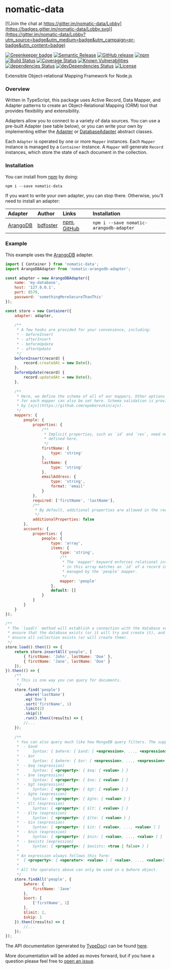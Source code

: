 # nomatic-data

[![Join the chat at https://gitter.im/nomatic-data/Lobby](https://badges.gitter.im/nomatic-data/Lobby.svg)](https://gitter.im/nomatic-data/Lobby?utm_source=badge&utm_medium=badge&utm_campaign=pr-badge&utm_content=badge)

[![Greenkeeper badge](https://badges.greenkeeper.io/bdfoster/nomatic-data.svg)](https://greenkeeper.io/)
[![Semantic Release](https://img.shields.io/badge/%20%20%F0%9F%93%A6%F0%9F%9A%80-semantic--release-e10079.svg)](https://github.com/semantic-release/semantic-release)
[![GitHub release](https://img.shields.io/github/release/bdfoster/nomatic-data.svg)](https://github.com/bdfoster/nomatic-data/releases)
[![npm](https://img.shields.io/npm/v/nomatic-data.svg)](https://www.npmjs.com/package/nomatic-data)
[![Build Status](https://travis-ci.org/bdfoster/nomatic-data.svg?branch=greenkeeper%2Finitial)](https://travis-ci.org/bdfoster/nomatic-data)
[![Coverage Status](https://coveralls.io/repos/github/bdfoster/nomatic-data/badge.svg)](https://coveralls.io/github/bdfoster/nomatic-data)
[![Known Vulnerabilities](https://snyk.io/test/github/bdfoster/nomatic-data/badge.svg)](https://snyk.io/test/github/bdfoster/nomatic-data)
[![dependencies Status](https://david-dm.org/bdfoster/nomatic-data/status.svg)](https://david-dm.org/bdfoster/nomatic-data)
[![devDependencies Status](https://david-dm.org/bdfoster/nomatic-data/dev-status.svg)](https://david-dm.org/bdfoster/nomatic-data?type=dev)
[![License](https://img.shields.io/github/license/bdfoster/nomatic-data.svg)](https://github.com/bdfoster/nomatic-data/blob/master/LICENSE)

Extensible Object-relational Mapping Framework for Node.js

### Overview
Written in TypeScript, this package uses Active Record, Data Mapper, and Adapter
patterns to create an Object-Relational Mapping (ORM) tool that provides flexibility and extensibility.

Adapters allow you to connect to a variety of data sources. You can use a pre-built Adapter (see table below), 
or you can write your own by implementing either the [Adapter](https://bdfoster.github.io/nomatic-data/classes/adapter.html) or [DatabaseAdapter](https://bdfoster.github.io/nomatic-data/classes/databaseadapter.html) abstract classes.

Each `Adapter` is operated by one or more `Mapper` instances. Each `Mapper` instance is managed by a `Container`
instance. A `Mapper` will generate `Record` instances, which store the state of each document in the collection.

### Installation
You can install from [npm](https://www.npmjs.com/package/nomatic-data) by doing:
```
npm i --save nomatic-data
```

If you want to write your own adapter, you can stop there. Otherwise, you'll need to install an adapter:

| Adapter | Author | Links | Installation |
| :--- | :--- | :--- | :--- |
| [ArangoDB](https://arangodb.com) | [bdfoster](https://github.com/bdfoster) | [npm](https://npmjs.com/package/nomatic-arangodb-adapter), [GitHub](https://github.com/bdfoster/nomatic-arangodb-adapter) | `npm i --save nomatic-arangodb-adapter` |

### Example
This example uses the [ArangoDB](https://npmjs.com/package/nomatic-arangodb-adapter) adapter.

```javascript
import { Container } from 'nomatic-data';
import ArangoDBAdapter from 'nomatic-arangodb-adapter';

const adapter = new ArangoDBAdapter({
    name: 'my-database',
    host: '127.0.0.1',
    port: 8579,
    password: 'somethingMoreSecureThanThis'
});

const store = new Container({
    adapter: adapter,
    
    /**
     * A few hooks are provided for your convenience, including:
     * - beforeInsert
     * - afterInsert
     * - beforeUpdate
     * - afterUpdate
     */ 
    beforeInsert(record) {
        record.createdAt = new Date();
    },
    beforeUpdate(record) {
        record.updatedAt = new Date();
    },
    
    /**
     * Here, we define the schema of all of our mappers. Other options
     * for each mapper can also be set here. Schema validation is provided
     * by [ajv](https://github.com/epoberezkin/ajv).
     */
    mappers: {
        people: {
            properties: {
                /**
                 * Implicit properties, such as `id` and `rev`, need not be 
                 * defined here. 
                 */ 
                firstName: {
                    type: 'string'
                },
                lastName: {
                    type: 'string'
                },
                emailAddress: {
                    type: 'string',
                    format: 'email'
                }
            },
            required: ['firstName', 'lastName'],
            /**
             * By default, additional properties are allowed in the record.
             */
            additionalProperties: false
        },
        accounts: {
            properties: {
                people: {
                    type: 'array',
                    items: {
                        type: 'string',
                        /**
                         * The 'mapper' keyword enforces relational integrity. Each item
                         * in this array matches an `id` of a record in the collection
                         * managed by the 'people' mapper.
                         */ 
                        mapper: 'people'
                    },
                    default: []
                }
            }
        }
    }
});

/**
 * The `load()` method will establish a connection with the database server, 
 * ensure that the database exists (or it will try and create it), and 
 * ensure all collection exists (or will create them).
 */
store.load().then(() => {
    return store.insertAll('people', [
        { firstName: 'John', lastName: 'Doe' },
        { firstName: 'Jane', lastName: 'Doe' }
    ]);
}).then(() => {
    /**
     * This is one way you can query for documents.
     */
    store.find('people')
        .where('lastName')
        .eq('Doe')
        .sort('firstName', 1)
        .limit(2)
        .skip(1)
        .run().then((results) => {
        //...
    });
    
    /**
     * You can also query much like how MongoDB query filters. The supported operators are:
     *  - $and
     *      Syntax: { $where: { $and: [ <expression>, ..., <expression> }, ... }
     *  - $or
     *      Syntax: { $where: { $or: [ <expression>, ..., <expression> }, ... }
     *  - $eq (expression)
     *      Syntax: { <property>: { $eq: { <value> } }
     *  - $ne (expression)
     *      Syntax: { <property>: { $ne: { <value> } }
     *  - $gt (expression)
     *      Syntax: { <property>: { $gt: { <value> } }
     *  - $gte (expression)
     *      Syntax: { <property>: { $gte: { <value> } }
     *  - $lt (expression)
     *      Syntax: { <property>: { $lt: { <value> } }
     *  - $lte (expression)
     *      Syntax: { <property>: { $lte: { <value> } }
     *  - $in (expression)
     *      Syntax: { <property>: { $in: [ <value>, ..., <value> ] }
     *  - $nin (expression)
     *      Syntax: { <property>: { $nin: [ <value>, ..., <value> ] }
     *  - $exists (expression)
     *      Syntax: { <property>: { $exists: <true | false> } }
     * 
     * An expression always follows this form: 
     *  { <property>: { <operator>: <value> | [ <value>, ..., <value>] }
     *  
     * All the operators above can only be used in a $where object. 
     */
    store.findAll('people', {
        $where: {
            firstName: 'Jane'
        },
        $sort: [
            ['firstName', 1]
        ],
        $limit: 2,
        $skip: 1
    }).then((results) => {
        //...
    });
});
```
The API documentation (generated by [TypeDoc](http://typedoc.org/)) can be found 
[here](https://bdfoster.github.io/nomatic-data/).

More documentation will be added as moves forward, but if you have a question please feel free to 
[open an issue](https://github.com/bdfoster/nomatic-data/issues).
